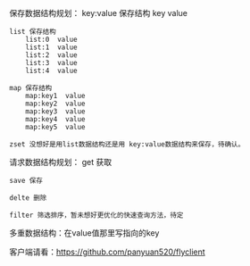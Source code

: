 保存数据结构规划：
	key:value 保存结构
		key		value
		
		
	list 保存结构
		list:0  value
		list:1  value
		list:2  value
		list:3  value
		list:4  value
		
	map 保存结构
		map:key1  value
		map:key2  value
		map:key3  value
		map:key4  value
		map:key5  value
		
	zset 没想好是用list数据结构还是用 key:value数据结构来保存，待确认。



请求数据结构规划：
	get  获取
	
	save 保存
	
	delte 删除
	
	filter 筛选排序，暂未想好更优化的快速查询方法，待定


多重数据结构：在value值那里写指向的key



客户端请看：https://github.com/panyuan520/flyclient
	

